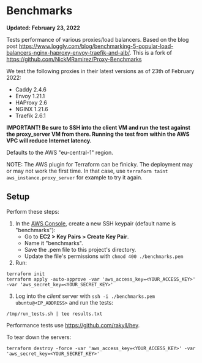 # Benchmarks

**Updated: February 23, 2022**

Tests performance of various proxies/load balancers. Based on the blog post https://www.loggly.com/blog/benchmarking-5-popular-load-balancers-nginx-haproxy-envoy-traefik-and-alb/. This is a fork of https://github.com/NickMRamirez/Proxy-Benchmarks

We test the following proxies in their latest versions as of 23th of February 2022:

* Caddy 2.4.6
* Envoy 1.21.1
* HAProxy 2.6
* NGINX 1.21.6
* Traefik 2.6.1

**IMPORTANT! Be sure to SSH into the client VM and run the test against the proxy_server VM from there. Running the test from within the AWS VPC will reduce Internet latency.**

Defaults to the AWS "eu-central-1" region.

NOTE: The AWS plugin for Terraform can be finicky. The deployment may or may not work the first time. In that case, 
use `terraform taint aws_instance.proxy_server` for example to try it again.

## Setup

Perform these steps:

1. In the [AWS Console](https://console.aws.amazon.com), create a new SSH keypair (default name is "benchmarks"):
    * Go to __EC2 > Key Pairs > Create Key Pair__.
    * Name it "benchmarks".
    * Save the .pem file to this project's directory.
    * Update the file's permissions with `chmod 400 ./benchmarks.pem`
2. Run:
```
terraform init
terraform apply -auto-approve -var 'aws_access_key=<YOUR_ACCESS_KEY>' -var 'aws_secret_key=<YOUR_SECRET_KEY>'
```
3. Log into the *client* server with `ssh -i ./benchmarks.pem ubuntu@<IP_ADDRESS>` and run the tests:

```
/tmp/run_tests.sh | tee results.txt
```

Performance tests use https://github.com/rakyll/hey.

To tear down the servers:

```
terraform destroy -force -var 'aws_access_key=<YOUR_ACCESS_KEY>' -var 'aws_secret_key=<YOUR_SECRET_KEY>'
```
